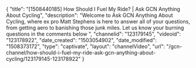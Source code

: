 {
    "title": "[1508440185] How Should I Fuel My Ride? | Ask GCN Anything About Cycling",
    "description": "Welcome to Ask GCN Anything About Cycling, where ex pro Matt Stephens is here to answer all of your questions, from getting aero to banishing those junk miles. Let us know your burning questions in the comments below ",
    "channelid": "123179145",
    "videoid": "123178922",
    "date_created": "1503054902",
    "date_modified": "1508373172",
    "type": "captivate",
    "layout": "channelVideo",
    "url": "\/gcn-channel\/how-should-i-fuel-my-ride-ask-gcn-anything-about-cycling\/123179145-123178922"
}
